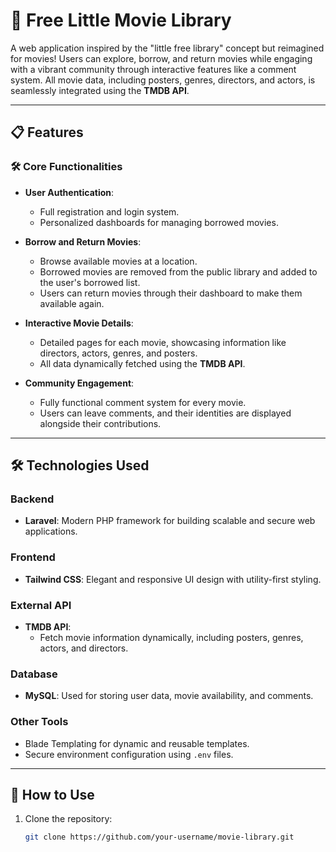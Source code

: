 # 🎥 Free Little Movie Library  

A web application inspired by the "little free library" concept but reimagined for movies! Users can explore, borrow, and return movies while engaging with a vibrant community through interactive features like a comment system. All movie data, including posters, genres, directors, and actors, is seamlessly integrated using the **TMDB API**.  

---

## 📋 Features  

### 🛠️ Core Functionalities  
- **User Authentication**:  
  - Full registration and login system.  
  - Personalized dashboards for managing borrowed movies.  

- **Borrow and Return Movies**:  
  - Browse available movies at a location.  
  - Borrowed movies are removed from the public library and added to the user's borrowed list.  
  - Users can return movies through their dashboard to make them available again.  

- **Interactive Movie Details**:  
  - Detailed pages for each movie, showcasing information like directors, actors, genres, and posters.  
  - All data dynamically fetched using the **TMDB API**.  

- **Community Engagement**:  
  - Fully functional comment system for every movie.  
  - Users can leave comments, and their identities are displayed alongside their contributions.  

---

## 🛠️ Technologies Used  

### Backend  
- **Laravel**: Modern PHP framework for building scalable and secure web applications.  

### Frontend  
- **Tailwind CSS**: Elegant and responsive UI design with utility-first styling.  

### External API  
- **TMDB API**:  
  - Fetch movie information dynamically, including posters, genres, actors, and directors.  

### Database  
- **MySQL**: Used for storing user data, movie availability, and comments.  

### Other Tools  
- Blade Templating for dynamic and reusable templates.  
- Secure environment configuration using `.env` files.  

---

## 🚀 How to Use  

1. Clone the repository:  
   ```bash  
   git clone https://github.com/your-username/movie-library.git  
